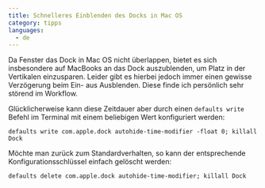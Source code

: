 ```yaml
---
title: Schnelleres Einblenden des Docks in Mac OS
category: tipps
languages:
  - de
---
```


Da Fenster das Dock in Mac OS nicht überlappen, bietet es sich insbesondere auf MacBooks an das Dock auszublenden, um Platz in der Vertikalen einzusparen. Leider gibt es hierbei jedoch immer einen gewisse Verzögerung beim Ein- aus Ausblenden. Diese finde ich persönlich sehr störend im Workflow.

Glücklicherweise kann diese Zeitdauer aber durch einen `defaults write` Befehl im Terminal mit einem beliebigen Wert konfiguriert werden:

```none
defaults write com.apple.dock autohide-time-modifier -float 0; killall Dock
```

Möchte man zurück zum Standardverhalten, so kann der entsprechende Konfigurationsschlüssel einfach gelöscht werden:

```none
defaults delete com.apple.dock autohide-time-modifier; killall Dock
```
